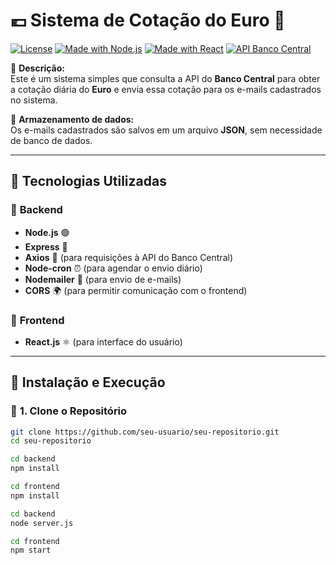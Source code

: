 # 💶 Sistema de Cotação do Euro 📩

[![License](https://img.shields.io/badge/license-ISC-blue.svg)](LICENSE)
[![Made with Node.js](https://img.shields.io/badge/Made%20with-Node.js-green?logo=node.js)](https://nodejs.org/)
[![Made with React](https://img.shields.io/badge/Made%20with-React-blue?logo=react)](https://react.dev/)
[![API Banco Central](https://img.shields.io/badge/API-Banco%20Central-orange)](https://dadosabertos.bcb.gov.br/)

🔹 **Descrição:**  
Este é um sistema simples que consulta a API do **Banco Central** para obter a cotação diária do **Euro** e envia essa cotação para os e-mails cadastrados no sistema.  

🔹 **Armazenamento de dados:**  
Os e-mails cadastrados são salvos em um arquivo **JSON**, sem necessidade de banco de dados.  

---

## 🚀 **Tecnologias Utilizadas**

### 🔧 **Backend**
- **Node.js** 🟢
- **Express** 🚀
- **Axios** 🔄 (para requisições à API do Banco Central)
- **Node-cron** ⏰ (para agendar o envio diário)
- **Nodemailer** 📧 (para envio de e-mails)
- **CORS** 🌍 (para permitir comunicação com o frontend)

### 🎨 **Frontend**
- **React.js** ⚛️ (para interface do usuário)

---

## 📌 **Instalação e Execução**

### 🔹 **1. Clone o Repositório**
```bash
git clone https://github.com/seu-usuario/seu-repositorio.git
cd seu-repositorio
```
```bash
cd backend
npm install
```
```bash
cd frontend
npm install
```
```bash
cd backend
node server.js
```

```bash
cd frontend
npm start
```





